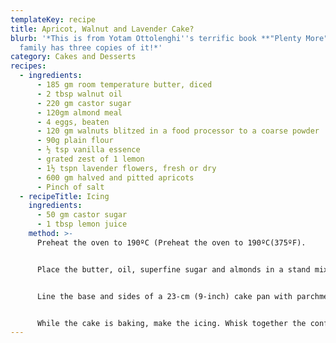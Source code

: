 ```yaml
---
templateKey: recipe
title: Apricot, Walnut and Lavender Cake?
blurb: '*This is from Yotam Ottolenghi''s terrific book **"Plenty More".** Our
  family has three copies of it!*'
category: Cakes and Desserts
recipes:
  - ingredients:
      - 185 gm room temperature butter, diced
      - 2 tbsp walnut oil
      - 220 gm castor sugar
      - 120gm almond meal
      - 4 eggs, beaten
      - 120 gm walnuts blitzed in a food processor to a coarse powder
      - 90g plain flour
      - ½ tsp vanilla essence
      - grated zest of 1 lemon
      - 1½ tspn lavender flowers, fresh or dry
      - 600 gm halved and pitted apricots
      - Pinch of salt
  - recipeTitle: Icing
    ingredients:
      - 50 gm castor sugar
      - 1 tbsp lemon juice
    method: >-
      Preheat the oven to 190ºC (Preheat the oven to 190ºC(375ºF).


      Place the butter, oil, superfine sugar and almonds in a stand mixer and beat on medium-high speed until light and fluffy. Add the eggs in small additions and continue to beat until well incorporated. Fold in the walnuts, flour, vanilla, lemon zest, 1 teaspoon of the lavender and the pinch of salt.


      Line the base and sides of a 23-cm (9-inch) cake pan with parchment paper. Pour in cake batter and level the top. Arrange the apricot halves, skin side down and slightly overlapping, over the top, right to the edge. Bake in the oven for 70 to 80 minutes, covering with aluminium foil if the top starts to brown too much.


      While the cake is baking, make the icing. Whisk together the confectioners’ sugar and lemon juice to get a light, pourable icing, adjusting the amount of sugar or juice if needed. As soon as the cake comes out of the oven, brush the icing on top. Sprinkle the remaining ½ teaspoon lavender over the top and leave the cake to cool before serving.
---
```


